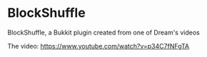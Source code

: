 # BlockShuffle
BlockShuffle, a Bukkit plugin created from one of Dream's videos

The video:
https://www.youtube.com/watch?v=p34C7fNFgTA
